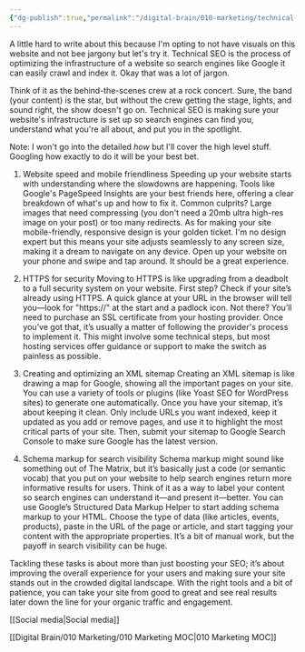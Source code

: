 ```yaml
---
{"dg-publish":true,"permalink":"/digital-brain/010-marketing/technical-seo/"}
---
```


A little hard to write about this because I'm opting to not have visuals on this website and not bee jargony but let's try it. Technical SEO is the process of optimizing the infrastructure of a website so search engines like Google it can easily crawl and index it. Okay that was a lot of jargon. 

Think of it as the behind-the-scenes crew at a rock concert. Sure, the band (your content) is the star, but without the crew getting the stage, lights, and sound right, the show doesn't go on. Technical SEO is making sure your website's infrastructure is set up so search engines can find you, understand what you're all about, and put you in the spotlight.

Note: I won't go into the detailed *how* but I'll cover the high level stuff. Googling how exactly to do it will be your best bet.

1. Website speed and mobile friendliness
Speeding up your website starts with understanding where the slowdowns are happening. Tools like Google's PageSpeed Insights are your best friends here, offering a clear breakdown of what's up and how to fix it. Common culprits? Large images that need compressing (you don't need a 20mb ultra high-res image on your post) or too many redirects. As for making your site mobile-friendly, responsive design is your golden ticket. I'm no design expert but this means your site adjusts seamlessly to any screen size, making it a dream to navigate on any device. Open up your website on your phone and swipe and tap around. It should be a great experience. 

2. HTTPS for security
Moving to HTTPS is like upgrading from a deadbolt to a full security system on your website. First step? Check if your site’s already using HTTPS. A quick glance at your URL in the browser will tell you—look for "https://" at the start and a padlock icon. Not there? You’ll need to purchase an SSL certificate from your hosting provider. Once you’ve got that, it’s usually a matter of following the provider's process to implement it. This might involve some technical steps, but most hosting services offer guidance or support to make the switch as painless as possible.

3. Creating and optimizing an XML sitemap
Creating an XML sitemap is like drawing a map for Google, showing all the important pages on your site. You can use a variety of tools or plugins (like Yoast SEO for WordPress sites) to generate one automatically. Once you have your sitemap, it’s about keeping it clean. Only include URLs you want indexed, keep it updated as you add or remove pages, and use it to highlight the most critical parts of your site. Then, submit your sitemap to Google Search Console to make sure Google has the latest version.

4. Schema markup for search visibility
Schema markup might sound like something out of The Matrix, but it’s basically just a code (or semantic vocab) that you put on your website to help search engines return more informative results for users. Think of it as a way to label your content so search engines can understand it—and present it—better. You can use Google’s Structured Data Markup Helper to start adding schema markup to your HTML. Choose the type of data (like articles, events, products), paste in the URL of the page or article, and start tagging your content with the appropriate properties. It’s a bit of manual work, but the payoff in search visibility can be huge.

Tackling these tasks is about more than just boosting your SEO; it’s about improving the overall experience for your users and making sure your site stands out in the crowded digital landscape. With the right tools and a bit of patience, you can take your site from good to great and see real results later down the line for your organic traffic and engagement.

[[Social media\|Social media]]

[[Digital Brain/010 Marketing/010 Marketing MOC\|010 Marketing MOC]]